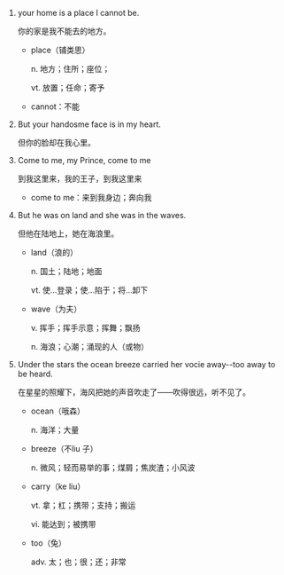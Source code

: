 1. your home is a place I cannot be.

    你的家是我不能去的地方。

    - place（铺类思）

        n. 地方；住所；座位；

        vt. 放置；任命；寄予

    - cannot：不能

2. But your handosme face is in my heart.

    但你的脸却在我心里。

3. Come to me, my Prince, come to me

    到我这里来，我的王子，到我这里来

    - come to me：来到我身边；奔向我

4. But he was on land and she was in the waves.

    但他在陆地上，她在海浪里。

    - land（浪的）

        n. 国土；陆地；地面

        vt. 使...登录；使...陷于；将...卸下

    - wave（为夫）

        v. 挥手；挥手示意；挥舞；飘扬

        n. 海浪；心潮；涌现的人（或物）

5. Under the stars the ocean breeze carried her vocie away--too away to be heard.

    在星星的照耀下，海风把她的声音吹走了——吹得很远，听不见了。

    - ocean（哦森）

        n. 海洋；大量

    - breeze（不liu 子）

        n. 微风；轻而易举的事；煤屑；焦炭渣；小风波

     - carry（ke liu）

        vt. 拿；杠；携带；支持；搬运

        vi. 能达到；被携带

    - too（兔）

        adv. 太；也；很；还；非常

